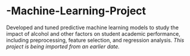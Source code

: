 # -Machine-Learning-Project
Developed and tuned predictive machine learning models to study the impact of alcohol and other factors on student academic performance, including preprocessing, feature selection, and regression analysis.
*This project is being imported from an earlier date.*
